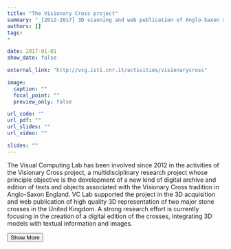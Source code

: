 ```yaml
---
title: "The Visionary Cross project"
summary: "_[2012-2017] 3D scanning and web publication of Anglo-Saxon stone crosses_<p class=\"summary\">The Visual Computing Lab has been involved since 2012 in the activities of the Visionary Cross project, a multidisciplinary research project whose principle objective is the development of a new kind of digital archive and edition of texts and objects associated with the Visionary Cross tradition in Anglo-Saxon England. VC Lab supported the project in the 3D acquisition and web publication of high quality 3D representation of two major stone crosses in the United Kingdom. A strong research effort is currently focusing in the creation of a digital edition of the crosses, integrating 3D models with textual information and images.</p>"
authors: []
tags: 
- 

date: 2017-01-01
show_date: false

external_link: "http://vcg.isti.cnr.it/activities/visionarycross"

image:
  caption: ""
  focal_point: ""
  preview_only: false

url_code: ""
url_pdf: ""
url_slides: ""
url_video: ""

slides: ""
---
```

<p>The Visual Computing Lab has been involved since 2012 in the activities of the Visionary Cross project, a multidisciplinary research project whose principle objective is the development of a new kind of digital archive and edition of texts and objects associated with the Visionary Cross tradition in Anglo-Saxon England. VC Lab supported the project in the 3D acquisition and web publication of high quality 3D representation of two major stone crosses in the United Kingdom. A strong research effort is currently focusing in the creation of a digital edition of the crosses, integrating 3D models with textual information and images.</p>
<button onclick="console.log('a')">Show More</button>
